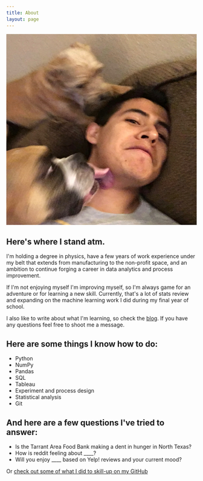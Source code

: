 ```yaml
---
title: About
layout: page
---
```

![Profile Image](/assets/images/profile.jpg)

## Here's where I stand atm.
I'm holding a degree in physics, have a few years of
work experience under my belt that extends from manufacturing to the non-profit
space, and an ambition to continue forging a career in data analytics and process
improvement.

If I'm not enjoying myself I'm improving myself, so I'm always game for an
adventure or for learning a new skill. Currently, that's a lot of stats review
and expanding on the machine learning work I did during my final year of school.

I also like to write about what I'm learning, so check the [blog](/blog). If you
have any questions feel free to shoot me a message.

## Here are some things I know how to do:
* Python
* NumPy
* Pandas
* SQL
* Tableau
* Experiment and process design
* Statistical analysis
* Git

## And here are a few questions I've tried to answer:
* Is the Tarrant Area Food Bank making a dent in hunger in North Texas?
* How is reddit feeling about ____?
* Will you enjoy ____ based on Yelp! reviews and your current mood?

Or [check out some of what I did to skill-up on my GitHub](https://github.com/alexkhantreras)
